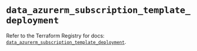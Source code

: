 # `data_azurerm_subscription_template_deployment`

Refer to the Terraform Registry for docs: [`data_azurerm_subscription_template_deployment`](https://registry.terraform.io/providers/hashicorp/azurerm/3.91.0/docs/data-sources/subscription_template_deployment).
